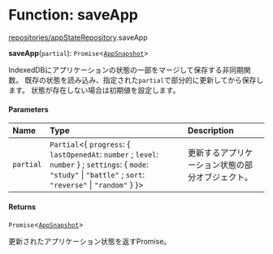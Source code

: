 # Function: saveApp

[repositories/appStateRepository](../modules/repositories_appStateRepository.md).saveApp

**saveApp**(`partial`): `Promise`\<[`AppSnapshot`](../types/db.AppSnapshot.md)\>

IndexedDBにアプリケーションの状態の一部をマージして保存する非同期関数。
既存の状態を読み込み、指定された`partial`で部分的に更新してから保存します。
状態が存在しない場合は初期値を設定します。

#### Parameters

| Name | Type | Description |
| :------ | :------ | :------ |
| `partial` | `Partial`\<\{ `progress`: \{ `lastOpenedAt`: `number` ; `level`: `number`  } ; `settings`: \{ `mode`: ``"study"`` \| ``"battle"`` ; `sort`: ``"reverse"`` \| ``"random"``  }  }\> | 更新するアプリケーション状態の部分オブジェクト。 |

#### Returns

`Promise`\<[`AppSnapshot`](../types/db.AppSnapshot.md)\>

更新されたアプリケーション状態を返すPromise。
